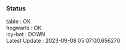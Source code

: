 ### Status


table : OK  
hogwarts : OK  
icy-bot : DOWN  
Latest Update : 2023-09-08 05:07:00.656270
